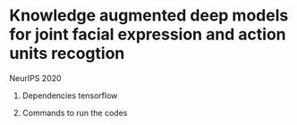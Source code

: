 # Knowledge augmented deep models for joint facial expression and action units recogtion
NeurIPS 2020

1. Dependencies
tensorflow

2. Commands to run the codes



